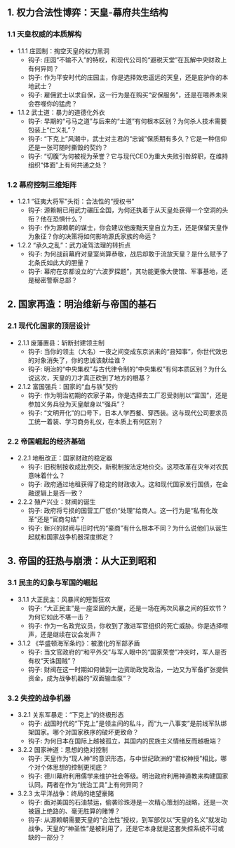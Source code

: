 

## 1. 权力合法性博弈：天皇-幕府共生结构
### 1.1 天皇权威的本质解构
- 1.1.1 庄园制：掏空天皇的权力黑洞
  - 钩子: 庄园“不输不入”的特权，和现代公司的“避税天堂”在瓦解中央财政上有何异同？
  - 钩子: 作为平安时代的庄园主，你是选择效忠遥远的天皇，还是庇护你的本地武士？
  - 钩子: 雇佣武士以求自保，这一行为是在购买“安保服务”，还是在喂养未来会吞噬你的猛虎？
- 1.1.2 武士道：暴力的道德化外衣
  - 钩子: 早期的“弓马之道”与后来的“士道”有何根本区别？为何杀人技术需要包装上“仁义礼”？
  - 钩子: “下克上”风潮中，武士对主君的“忠诚”保质期有多久？它是一种信仰还是一张可随时撕毁的契约？
  - 钩子: “切腹”为何被视为荣誉？它与现代CEO为重大失败引咎辞职，在维持组织“体面”上有何共通之处？

### 1.2 幕府控制三维矩阵
- 1.2.1 “征夷大将军”头衔：合法性的“授权书”
  - 钩子: 源赖朝已用武力碾压全国，为何还执着于从天皇处获得一个空洞的头衔？他在恐惧什么？
  - 钩子: 作为源赖朝的谋士，你会建议他废黜天皇自立为王，还是保留天皇作为象征？你的决策将如何影响源氏家族的命运？
- 1.2.2 “承久之乱”：武力凌驾法理的转折点
  - 钩子: 为何战前幕府对皇室尚算恭敬，战后却敢于流放天皇？是什么赋予了北条氏如此大的胆量？
  - 钩子: 幕府在京都设立的“六波罗探题”，其功能更像大使馆、军事基地，还是秘密警察总部？

## 2. 国家再造：明治维新与帝国的基石
### 2.1 现代化国家的顶层设计
- 2.1.1 废藩置县：斩断封建领主制
  - 钩子: 当你的领主（大名）一夜之间变成东京派来的“县知事”，你世代效忠的对象消失了，你的忠诚该献给谁？
  - 钩子: 明治的“中央集权”与古代律令制的“中央集权”有何本质区别？为什么说这次，天皇的刀才真正砍到了地方的根基？
- 2.1.2 富国强兵：国家的“血与铁”契约
  - 钩子: 作为明治初期的农家子弟，你是选择去工厂忍受剥削以“富国”，还是参加义务兵役为天皇献身以“强兵”？
  - 钩子: “文明开化”的口号下，日本人学西餐、穿西装。这与现代公司要求员工统一着装、学习商务礼仪，在本质上有何区别？

### 2.2 帝国崛起的经济基础
- 2.2.1 地租改正：国家财政的稳定器
  - 钩子: 旧税制按收成比例交，新税制按法定地价交。这项改革在灾年对农民意味着什么？
  - 钩子: 政府通过地租获得了稳定的财政收入。这和现代国家发行国债，在金融逻辑上是否一致？
- 2.2.2 殖产兴业：财阀的诞生
  - 钩子: 政府将亏损的国营工厂低价“处理”给商人。这一行为是“私有化改革”还是“官商勾结”？
  - 钩子: 新兴的财阀与旧时代的“豪商”有什么根本不同？为什么说他们从诞生起就和国家战争机器深度绑定？

## 3. 帝国的狂热与崩溃：从大正到昭和
### 3.1 民主的幻象与军国的崛起
- 3.1.1 大正民主：风暴间的短暂狂欢
  - 钩子: “大正民主”是一座坚固的大厦，还是一场在两次风暴之间的狂欢节？为何它如此不堪一击？
  - 钩子: 作为一名政党议员，你收到了激进军官组织的死亡威胁。你是选择噤声，还是继续在议会发声？
- 3.1.2 《华盛顿海军条约》：被激化的军部矛盾
  - 钩子: 当文官政府的“和平外交”与军人眼中的“国家荣誉”冲突时，军人是否有权“天诛国贼”？
  - 钩子: 财阀在这一时期如何做到一边资助政党政治，一边又为军备扩张提供资金，成为战争机器的“双面输血泵”？

### 3.2 失控的战争机器
- 3.2.1 关东军暴走：“下克上”的终极形态
  - 钩子: 战国时代的“下克上”是领主间的私斗，而“九一八事变”是前线军队绑架国家。哪个对国家秩序的破坏更致命？
  - 钩子: 为何日本在国际上越被孤立，其国内的民族主义情绪反而越极端？
- 3.2.2 国家神道：思想的绝对控制
  - 钩子: 天皇作为“现人神”的意识形态，与中世纪欧洲的“君权神授”相比，哪个对个体思想的控制更彻底？
  - 钩子: 德川幕府利用儒学来维护社会等级。明治政府利用神道教来构建国家认同。两者在作为“统治工具”上有何异同？
- 3.2.3 太平洋战争：终局的绝望豪赌
  - 钩子: 面对美国的石油禁运，偷袭珍珠港是一次精心策划的战略，还是一次被逼上绝路的、毫无胜算的赌博？
  - 钩子: 从源赖朝需要天皇的“合法性”授权，到军部仅以“天皇的名义”就发动战争。天皇的“神圣性”是被利用了，还是它本身就是这套失控系统不可或缺的一部分？